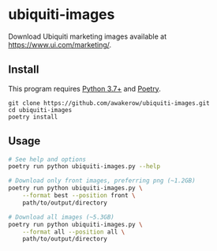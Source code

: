 # ubiquiti-images

Download Ubiquiti marketing images available at https://www.ui.com/marketing/.

## Install

This program requires [Python 3.7+](https://www.python.org/downloads/) and
[Poetry](https://python-poetry.org/).

```
git clone https://github.com/awakerow/ubiquiti-images.git
cd ubiquiti-images
poetry install
```

## Usage

```sh
# See help and options
poetry run python ubiquiti-images.py --help

# Download only front images, preferring png (~1.2GB)
poetry run python ubiquiti-images.py \
    --format best --position front \
    path/to/output/directory

# Download all images (~5.3GB)
poetry run python ubiquiti-images.py \
    --format all --position all \
    path/to/output/directory
```

